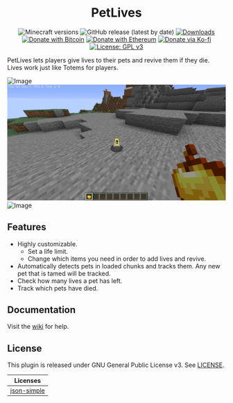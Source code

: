 <h1 align="center">PetLives</h1>

<p align="center">
	<img src="https://img.shields.io/badge/Minecraft-1.13--1.19-orange" alt="Minecraft versions">
	<img src="https://img.shields.io/github/v/release/hyperdefined/PetLives" alt="GitHub release (latest by date)">
	<a href="https://github.com/hyperdefined/PetLives/releases"><img src="https://img.shields.io/github/downloads/hyperdefined/PetLives/total?logo=github" alt="Downloads"></a>
	<a href="https://en.cryptobadges.io/donate/1F29aNKQzci3ga5LDcHHawYzFPXvELTFoL"><img src="https://en.cryptobadges.io/badge/micro/1F29aNKQzci3ga5LDcHHawYzFPXvELTFoL" alt="Donate with Bitcoin"></a>
	<a href="https://en.cryptobadges.io/donate/0xF3b4e87E4c11f586949ca8740eD33A1e473F924c"><img src="https://en.cryptobadges.io/badge/micro/0xF3b4e87E4c11f586949ca8740eD33A1e473F924c" alt="Donate with Ethereum"></a>
	<a href="https://ko-fi.com/hyperdefined"><img src="https://img.shields.io/badge/Donate-Ko--fi-red" alt="Donate via Ko-fi"></a>
	<a href="https://www.gnu.org/licenses/gpl-3.0"><img src="https://img.shields.io/badge/License-GPLv3-blue.svg" alt="License: GPL v3"></a>
</p>

PetLives lets players give lives to their pets and revive them if they die. Lives work just like Totems for players.

![Image](https://raw.githubusercontent.com/hyperdefined/PetLives/master/example.gif)
![Image](https://raw.githubusercontent.com/hyperdefined/PetLives/master/example2.gif)
![Image](https://raw.githubusercontent.com/hyperdefined/PetLives/master/example3.gif)

## Features
* Highly customizable.
    * Set a life limit.
    * Change which items you need in order to add lives and revive.
* Automatically detects pets in loaded chunks and tracks them. Any new pet that is tamed will be tracked.
* Check how many lives a pet has left.
* Track which pets have died.

## Documentation
Visit the [wiki](https://github.com/hyperdefined/PetLives/wiki) for help.

## License
This plugin is released under GNU General Public License v3. See [LICENSE](https://github.com/hyperdefined/PetLives/blob/master/LICENSE).

| Licenses |
| ----------- |
| [json-simple](https://www.apache.org/licenses/LICENSE-2.0.html) |
